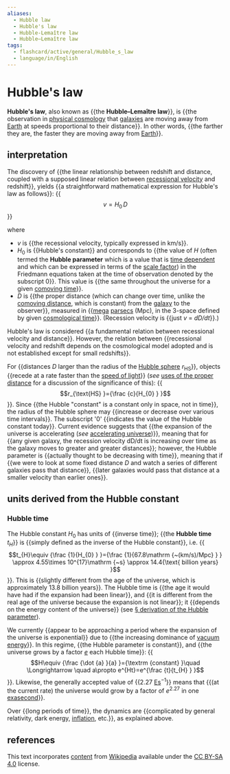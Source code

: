 ```yaml
---
aliases:
  - Hubble law
  - Hubble's law
  - Hubble-Lemaître law
  - Hubble–Lemaître law
tags:
  - flashcard/active/general/Hubble_s_law
  - language/in/English
---
```


# Hubble's law

__Hubble's law__, also known as {{the __Hubble–Lemaître law__}}, is {{the observation in [physical cosmology](physical%20cosmology.md) that [galaxies](galaxy.md) are moving away from [Earth](Earth.md) at speeds proportional to their distance}}. In other words, {{the farther they are, the faster they are moving away from [Earth](Earth.md)}}. <!--SR:!2025-07-05,286,330!2025-08-01,307,330!2024-12-11,115,290-->

## interpretation

The discovery of {{the linear relationship between redshift and distance, coupled with a supposed linear relation between [recessional velocity](recessional%20velocity.md) and redshift}}, yields {{a straightforward mathematical expression for Hubble's law as follows}}: {{$$v=H_{0}\,D$$}} <!--SR:!2025-02-10,130,306!2025-09-23,321,346!2025-07-13,263,346-->

where

- _v_ is {{the recessional velocity, typically expressed in km/s}}.
- _H_<sub>0</sub> is {{Hubble's constant}} and corresponds to {{the value of _H_ (often termed the __Hubble parameter__ which is a value that is [time dependent](time-variant%20system.md) and which can be expressed in terms of the [scale factor](scale%20factor%20(cosmology).md)) in the Friedmann equations taken at the time of observation denoted by the subscript 0}}. This value is {{the same throughout the universe for a given [comoving time](comoving%20and%20proper%20distances.md#comoving%20coordinates)}}.
- _D_ is {{the proper distance (which can change over time, unlike the [comoving distance](comoving%20and%20proper%20distances.md), which is constant) from the [galaxy](galaxy.md) to the observer}}, measured in {{[mega](mega-.md) [parsecs](parsec.md) (Mpc), in the 3-space defined by given [cosmological time](cosmic%20time.md)}}. (Recession velocity is {{just _v_ = _dD/dt_}}.) <!--SR:!2025-10-10,333,346!2025-09-23,319,346!2025-02-02,123,306!2025-01-04,99,286!2025-04-05,179,326!2024-11-27,73,286!2025-09-14,312,346-->

Hubble's law is considered {{a fundamental relation between recessional velocity and distance}}. However, the relation between {{recessional velocity and redshift depends on the cosmological model adopted and is not established except for small redshifts}}. <!--SR:!2025-08-05,283,346!2025-02-21,144,306-->

For {{distances _D_ larger than the radius of the [Hubble sphere](hubble%20volume.md) _r_<sub>HS</sub>}}, objects {{recede at a rate faster than the [speed of light](speed%20of%20light.md)}} (_see_ [uses of the proper distance](comoving%20and%20proper%20distances.md#uses%20of%20the%20proper%20distance) for a discussion of the significance of this): {{$$r_{\text{HS} }={\frac {c}{H_{0} } }$$}}. Since {{the Hubble "constant" is a constant only in space, not in time}}, the radius of the Hubble sphere may {{increase or decrease over various time intervals}}. The subscript '0' {{indicates the value of the Hubble constant today}}. Current evidence suggests that {{the expansion of the universe is accelerating (_see_ [accelerating universe](accelerating%20expansion%20of%20the%20universe.md))}}, meaning that for {{any given galaxy, the recession velocity dD/dt is increasing over time as the galaxy moves to greater and greater distances}}; however, the Hubble parameter is {{actually thought to be decreasing with time}}, meaning that if {{we were to look at some fixed distance _D_ and watch a series of different galaxies pass that distance}}, {{later galaxies would pass that distance at a smaller velocity than earlier ones}}. <!--SR:!2025-05-23,207,326!2025-09-16,316,346!2025-08-12,287,346!2025-09-22,318,346!2025-08-09,286,346!2025-10-03,327,346!2025-03-19,169,326!2025-02-15,130,306!2025-08-12,287,346!2025-07-20,250,326!2025-06-08,234,326-->

## units derived from the Hubble constant

### Hubble time

The Hubble constant _H_<sub>0</sub> has units of {{inverse time}}; {{the __Hubble time__ _t<sub>H</sub>_}} is {{simply defined as the inverse of the Hubble constant}}, i.e. {{$$t_{H}\equiv {\frac {1}{H_{0} } }={\frac {1}{67.8\mathrm {~(km/s)/Mpc} } } \approx 4.55\times 10^{17}\mathrm {~s} \approx 14.4{\text{ billion years} }$$}}. This is {{slightly different from the age of the universe, which is approximately 13.8 billion years}}. The Hubble time is {{the age it would have had if the expansion had been linear}}, and {{it is different from the real age of the universe because the expansion is not linear}}; it {{depends on the energy content of the universe}} (see [§ derivation of the Hubble parameter](#derivation%20of%20the%20Hubble%20parameter)). <!--SR:!2024-11-28,80,349!2024-12-06,87,349!2025-05-02,199,349!2024-11-24,63,289!2025-01-13,97,309!2024-11-27,79,349!2024-11-29,81,349!2025-08-14,277,349-->

We currently {{appear to be approaching a period where the expansion of the universe is exponential}} due to {{the increasing dominance of [vacuum energy](vacuum%20energy.md)}}. In this regime, {{the Hubble parameter is constant}}, and {{the universe grows by a factor [_e_](e%20(mathematical%20constant).md) each Hubble time}}: {{$$H\equiv {\frac {\dot {a} }{a} }={\textrm {constant} }\quad \Longrightarrow \quad a\propto e^{Ht}=e^{\frac {t}{t_{H} } }$$}}. Likewise, the generally accepted value of {{2.27 [Es](metric%20prefix.md#List%20of%20SI%20prefixes)<sup>−1</sup>}} means that {{(at the current rate) the universe would grow by a factor of _e_<sup>2.27</sup> in one [exasecond](orders%20of%20magnitude%20(time).md)}}. <!--SR:!2025-05-02,199,349!2025-06-07,207,329!2024-12-03,84,349!2024-12-07,88,349!2025-01-14,113,329!2024-12-05,71,289!2025-03-21,155,329-->

Over {{long periods of time}}, the dynamics are {{complicated by general relativity, dark energy, [inflation](cosmic%20inflation.md), etc.}}, as explained above. <!--SR:!2024-12-05,86,349!2025-06-02,225,349-->

## references

This text incorporates [content](https://en.wikipedia.org/wiki/Hubble's_law) from [Wikipedia](Wikipedia.md) available under the [CC BY-SA 4.0](https://creativecommons.org/licenses/by-sa/4.0/) license.
